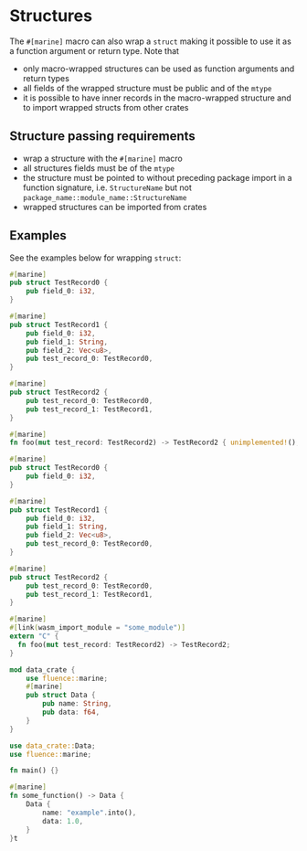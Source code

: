 # Structures

The `#[marine]` macro can also wrap a `struct` making it possible to use it as a function argument or return type. Note that

* only macro-wrapped structures can be used as function arguments and return types
* all fields of the wrapped structure must be public and of the `mtype`
* it is possible to have inner records in the macro-wrapped structure and to import wrapped structs from other crates

## Structure passing requirements

* wrap a structure with the `#[marine]` macro
* all structures fields must be of the `mtype`
* the structure must be pointed to without preceding package import in a function signature, i.e. `StructureName` but not `package_name::module_name::StructureName`
* wrapped structures can be imported from crates

## Examples

See the examples below for wrapping `struct`:

<Tabs>
<TabItem value="Example 1" label="Example 1" default>

```rust
#[marine]
pub struct TestRecord0 {
    pub field_0: i32,
}

#[marine]
pub struct TestRecord1 {
    pub field_0: i32,
    pub field_1: String,
    pub field_2: Vec<u8>,
    pub test_record_0: TestRecord0,
}

#[marine]
pub struct TestRecord2 {
    pub test_record_0: TestRecord0,
    pub test_record_1: TestRecord1,
}

#[marine]
fn foo(mut test_record: TestRecord2) -> TestRecord2 { unimplemented!(); }
```

</TabItem>
<TabItem value="Example 2" label="Example 2" default>

```rust
#[marine]
pub struct TestRecord0 {
    pub field_0: i32,
}

#[marine]
pub struct TestRecord1 {
    pub field_0: i32,
    pub field_1: String,
    pub field_2: Vec<u8>,
    pub test_record_0: TestRecord0,
}

#[marine]
pub struct TestRecord2 {
    pub test_record_0: TestRecord0,
    pub test_record_1: TestRecord1,
}

#[marine]
#[link(wasm_import_module = "some_module")]
extern "C" {
  fn foo(mut test_record: TestRecord2) -> TestRecord2;
}
```

</TabItem>
<TabItem value="Example 3" label="Example 3" default>

```rust
mod data_crate {
    use fluence::marine;
    #[marine]
    pub struct Data {
        pub name: String,
        pub data: f64,
    }
}

use data_crate::Data;
use fluence::marine;

fn main() {}

#[marine]
fn some_function() -> Data {
    Data {
        name: "example".into(),
        data: 1.0,
    }
}t
```

</TabItem>
</Tabs>
